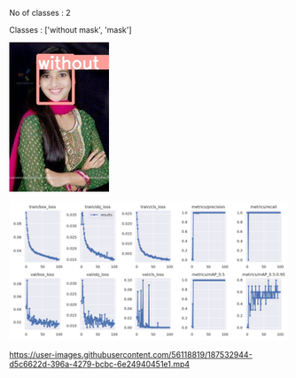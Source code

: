 No of classes : 2

Classes : ['without mask', 'mask']

![Detection Snip 1](images/mask_snip1.jpg)

![Results](https://github.com/sarthakmishraa/mask_detection_yolov5/blob/main/runs/train/results.png)

https://user-images.githubusercontent.com/56118819/187532944-d5c6622d-396a-4279-bcbc-6e24940451e1.mp4

